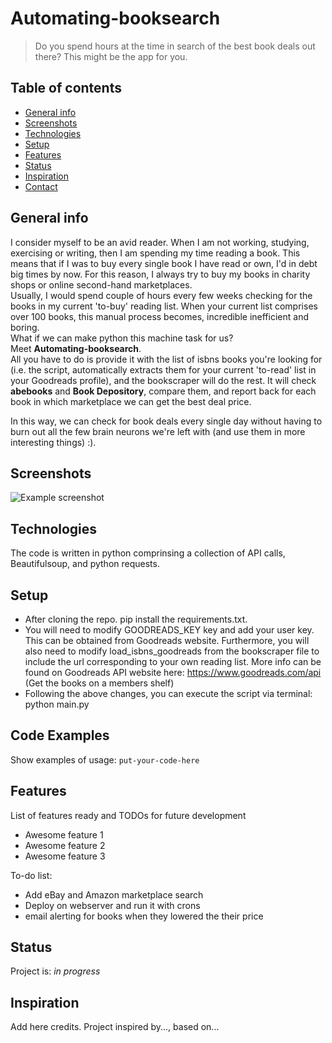 # Automating-booksearch
> Do you spend hours at the time in search of the best book deals out there? This might be the app for you.

## Table of contents
* [General info](#general-info)
* [Screenshots](#screenshots)
* [Technologies](#technologies)
* [Setup](#setup)
* [Features](#features)
* [Status](#status)
* [Inspiration](#inspiration)
* [Contact](#contact)

## General info
I consider myself to be an avid reader. When I am not working, studying, exercising or writing, then I am spending my time reading a book. This means that if I was to buy every single book I have read or own, I'd in debt big times by now. For this reason, I always try to buy my books in charity shops or online second-hand marketplaces.<br>
Usually, I would spend couple of hours every few weeks checking for the books in my current 'to-buy' reading list. When your current list comprises over 100 books, this manual process becomes, incredible inefficient and boring.<br>
What if we can make python this machine task for us? <br>
Meet <b>Automating-booksearch</b>. <br> 
All you have to do is provide it with the list of isbns books you're looking for (i.e. the script, automatically extracts them for your current 'to-read' list in your Goodreads profile), and the bookscraper will do the rest. It will check <b>abebooks</b> and <b>Book Depository</b>, compare them, and report back for each book in which marketplace we can get the best deal price.

In this way, we can check for book deals every single day without having to burn out all the few brain neurons we're left with (and use them in more interesting things) :). 

## Screenshots
![Example screenshot](./img/screenshot.png)

## Technologies
The code is written in python comprinsing a collection of API calls, Beautifulsoup, and python requests.

## Setup
- After cloning the repo. pip install the requirements.txt.
- You will need to modify GOODREADS_KEY key and add your user key. This can be obtained from Goodreads website. Furthermore, you will also need to modify load_isbns_goodreads from the bookscraper file to include the url corresponding to your own reading list. More info can be found on Goodreads API website here: https://www.goodreads.com/api (Get the books on a members shelf)
- Following the above changes, you can execute the script via terminal: python main.py

## Code Examples
Show examples of usage:
`put-your-code-here`

## Features
List of features ready and TODOs for future development
* Awesome feature 1
* Awesome feature 2
* Awesome feature 3

To-do list:
* Add eBay and Amazon marketplace search
* Deploy on webserver and run it with crons
* email alerting for books when they lowered the their price

## Status
Project is: _in progress_

## Inspiration
Add here credits. Project inspired by..., based on...
